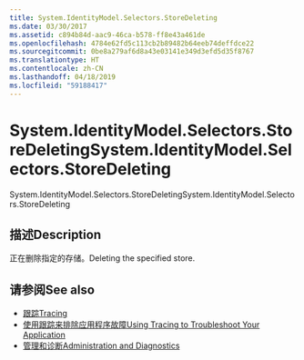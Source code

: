 ```yaml
---
title: System.IdentityModel.Selectors.StoreDeleting
ms.date: 03/30/2017
ms.assetid: c894b84d-aac9-46ca-b578-ff8e43a461de
ms.openlocfilehash: 4784e62fd5c113cb2b89482b64eeb74deffdce22
ms.sourcegitcommit: 0be8a279af6d8a43e03141e349d3efd5d35f8767
ms.translationtype: HT
ms.contentlocale: zh-CN
ms.lasthandoff: 04/18/2019
ms.locfileid: "59188417"
---
```

# <a name="systemidentitymodelselectorsstoredeleting"></a><span data-ttu-id="242f9-102">System.IdentityModel.Selectors.StoreDeleting</span><span class="sxs-lookup"><span data-stu-id="242f9-102">System.IdentityModel.Selectors.StoreDeleting</span></span>
<span data-ttu-id="242f9-103">System.IdentityModel.Selectors.StoreDeleting</span><span class="sxs-lookup"><span data-stu-id="242f9-103">System.IdentityModel.Selectors.StoreDeleting</span></span>  
  
## <a name="description"></a><span data-ttu-id="242f9-104">描述</span><span class="sxs-lookup"><span data-stu-id="242f9-104">Description</span></span>  
 <span data-ttu-id="242f9-105">正在删除指定的存储。</span><span class="sxs-lookup"><span data-stu-id="242f9-105">Deleting the specified store.</span></span>  
  
## <a name="see-also"></a><span data-ttu-id="242f9-106">请参阅</span><span class="sxs-lookup"><span data-stu-id="242f9-106">See also</span></span>

- [<span data-ttu-id="242f9-107">跟踪</span><span class="sxs-lookup"><span data-stu-id="242f9-107">Tracing</span></span>](../../../../../docs/framework/wcf/diagnostics/tracing/index.md)
- [<span data-ttu-id="242f9-108">使用跟踪来排除应用程序故障</span><span class="sxs-lookup"><span data-stu-id="242f9-108">Using Tracing to Troubleshoot Your Application</span></span>](../../../../../docs/framework/wcf/diagnostics/tracing/using-tracing-to-troubleshoot-your-application.md)
- [<span data-ttu-id="242f9-109">管理和诊断</span><span class="sxs-lookup"><span data-stu-id="242f9-109">Administration and Diagnostics</span></span>](../../../../../docs/framework/wcf/diagnostics/index.md)
